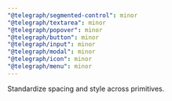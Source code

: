 ```yaml
---
"@telegraph/segmented-control": minor
"@telegraph/textarea": minor
"@telegraph/popover": minor
"@telegraph/button": minor
"@telegraph/input": minor
"@telegraph/modal": minor
"@telegraph/icon": minor
"@telegraph/menu": minor
---
```


Standardize spacing and style across primitives.
